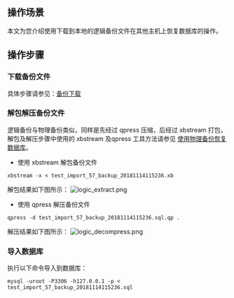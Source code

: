 ## 操作场景
本文为您介绍使用下载到本地的逻辑备份文件在其他主机上恢复数据库的操作。

## 操作步骤
### 下载备份文件
具体步骤请参见：[备份下载](https://cloud.tencent.com/document/product/236/7274)

### 解包解压备份文件
逻辑备份与物理备份类似，同样是先经过 qpress 压缩，后经过 xbstream 打包，解包及解压步骤中使用的 xbstream 及qpress 工具方法请参见 [使用物理备份恢复数据库](https://cloud.tencent.com/document/product/236/33363)。
- 使用 xbstream 解包备份文件
```
xbstream -x < test_import_57_backup_20181114115236.xb
```
解包结果如下图所示：
![logic_extract.png](https://main.qcloudimg.com/raw/46b0241deeeb4bedf2e9a5c69094914d.png)
- 使用 qpress 解压备份文件
```
qpress -d test_import_57_backup_20181114115236.sql.qp .
```
解压结果如下图所示：
![logic_decompress.png](https://main.qcloudimg.com/raw/35dd58d19c642f3e961b52dec744415a.png)

### 导入数据库
执行以下命令导入到数据库：
```
mysql -uroot -P3306 -h127.0.0.1 -p < test_import_57_backup_20181114115236.sql
```
